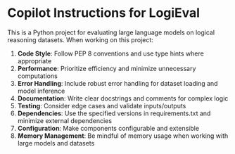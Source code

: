 <!-- Use this file to provide workspace-specific custom instructions to Copilot. For more details, visit https://code.visualstudio.com/docs/copilot/copilot-customization#_use-a-githubcopilotinstructionsmd-file -->

# Copilot Instructions for LogiEval

This is a Python project for evaluating large language models on logical reasoning datasets. When working on this project:

1. **Code Style**: Follow PEP 8 conventions and use type hints where appropriate
2. **Performance**: Prioritize efficiency and minimize unnecessary computations
3. **Error Handling**: Include robust error handling for dataset loading and model inference
4. **Documentation**: Write clear docstrings and comments for complex logic
5. **Testing**: Consider edge cases and validate inputs/outputs
6. **Dependencies**: Use the specified versions in requirements.txt and minimize external dependencies
7. **Configuration**: Make components configurable and extensible
8. **Memory Management**: Be mindful of memory usage when working with large models and datasets
